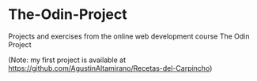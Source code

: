 # The-Odin-Project
Projects and exercises from the online web development course The Odin Project

(Note: my first project is available at https://github.com/AgustinAltamirano/Recetas-del-Carpincho)
